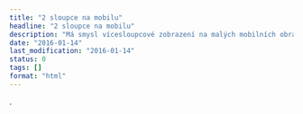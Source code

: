 ```yaml
---
title: "2 sloupce na mobilu"
headline: "2 sloupce na mobilu"
description: "Má smysl vícesloupcové zobrazení na malých mobilních obrazovkách?"
date: "2016-01-14"
last_modification: "2016-01-14"
status: 0
tags: []
format: "html"
---
```


.